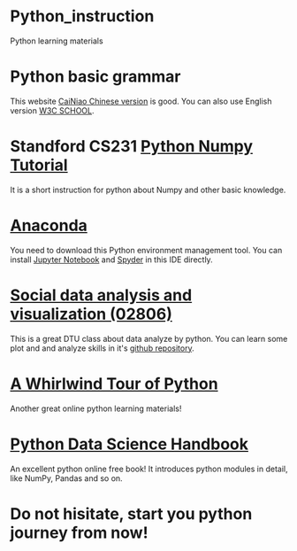# Python_instruction
Python learning materials

# Python basic grammar
This website [CaiNiao Chinese version](https://www.runoob.com/python3/python3-tutorial.html) is good. You can also use English version [W3C SCHOOL](https://www.w3schools.com/python/).

# Standford CS231 [Python Numpy Tutorial](https://cs231n.github.io/python-numpy-tutorial/)
It is a short instruction for python about Numpy and other basic knowledge.

# [Anaconda](https://www.anaconda.com/products/individual)
You need to download this Python environment management tool. You can install [Jupyter Notebook](https://jupyter.org/) and [Spyder](https://www.spyder-ide.org/) in this IDE directly.

#  [Social data analysis and visualization (02806)](https://kurser.dtu.dk/course/2019-2020/02806)
This is a great DTU class about data analyze by python. You can learn some plot and and analyze skills in it's [github repository](https://github.com/suneman/socialdata2022/wiki).

#  [A Whirlwind Tour of Python](https://nbviewer.jupyter.org/github/jakevdp/WhirlwindTourOfPython/blob/master/Index.ipynb)
Another great online python learning materials!

# [Python Data Science Handbook](https://jakevdp.github.io/PythonDataScienceHandbook/)
An excellent python online free book! It introduces python modules in detail, like NumPy, Pandas and so on.
# Do not hisitate, start you python journey from now!

